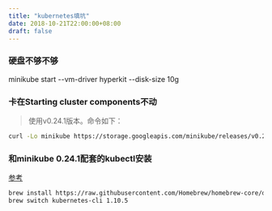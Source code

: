 ```yaml
---
title: "kubernetes填坑"
date: 2018-10-21T22:00:00+08:00
draft: false
---
```


### 硬盘不够不够
minikube start --vm-driver hyperkit --disk-size 10g

### 卡在Starting cluster components不动
>  使用v0.24.1版本。命令如下：

```bash
curl -Lo minikube https://storage.googleapis.com/minikube/releases/v0.24.1/minikube-darwin-amd64 && chmod +x minikube && sudo mv minikube /usr/local/bin/
```

### 和minikube 0.24.1配套的kubectl安装
[参考](https://github.com/kubernetes/kubernetes/issues/65575#issuecomment-414666732)
```bash
brew install https://raw.githubusercontent.com/Homebrew/homebrew-core/d09d97241b17a5e02a25fc51fc56e2a5de74501c/Formula/kubernetes-cli.rb
brew switch kubernetes-cli 1.10.5
```
